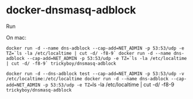 # docker-dnsmasq-adblock

Run

On mac:

``docker run -d --name dns-adblock --cap-add=NET_ADMIN -p 53:53/udp -e TZ=`ls -la /etc/localtime | cut -d/ -f8-9` docker run -d --name dns-adblock --cap-add=NET_ADMIN -p 53:53/udp -e TZ=`ls -la /etc/localtime | cut -d/ -f8-9` trickyboy/dnsmasq-adblock``

`docker run -d --dns-adblock test --cap-add=NET_ADMIN -p 53:53/udp -v /etc/localtime:/etc/localtime docker run -d --name dns-adblock --cap-add=NET_ADMIN -p 53:53/udp -e TZ=`ls -la /etc/localtime | cut -d/ -f8-9` trickyboy/dnsmasq-adblock`
